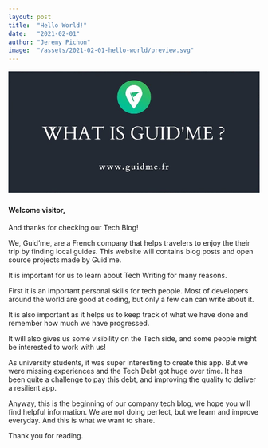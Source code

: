 ```yaml
---
layout: post
title:  "Hello World!"
date:   "2021-02-01"
author: "Jeremy Pichon"
image:  "/assets/2021-02-01-hello-world/preview.svg"
---
```


<div class="center">
  <img src="/assets/2021-02-01-hello-world/banner.jpg"
    style="height: 250px; object-fit: contain;"
    alt="Banner of the post"
  />
</div>

#### Welcome visitor,

And thanks for checking our Tech Blog!

We, Guid’me, are a French company that helps travelers to enjoy the their trip by finding local guides.
This website will contains blog posts and open source projects made by Guid'me.

It is important for us to learn about Tech Writing for many reasons.

First it is an important personal skills for tech people. Most of developers around the world are good at coding, but only a few can can write about it.

It is also important as it helps us to keep track of what we have done and remember how much we have progressed.

It will also gives us some visibility on the Tech side, and some people might be interested to work with us!

As university students, it was super interesting to create this app. But we were missing experiences and the Tech Debt got huge over time.
It has been quite a challenge to pay this debt, and improving the quality to deliver a resilient app.


Anyway, this is the beginning of our company tech blog, we hope you will find helpful information.
We are not doing perfect, but we learn and improve everyday. And this is what we want to share.

Thank you for reading.
